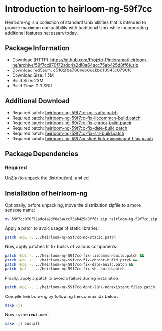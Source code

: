 # Introduction to heirloom-ng-59f7cc
Heirloom-ng is a collection of standard Unix utilities that is intended to provide maximum compatibility
with traditional Unix while incorporating additional features necessary today.

## Package Information
- Download (HTTP): https://github.com/Projeto-Pindorama/heirloom-ng/archive/59f7cc870f72adc4a2df8a64acc75ab425d8ff6b.zip
- Download md5sum: c5102f8a7666eb6eebb613945c0790f0
- Download Size: 1.5M
- Build Size: 23M
- Build Time: 0.3 SBU

## Additional Download
- Required patch: [heirloom-ng-59f7cc-no-static.patch](./patches/heirloom-ng/heirloom-ng-59f7cc-no-static.patch)
- Required patch: [heirloom-ng-59f7cc-fix-libcommon-build.patch](./patches/heirloom-ng/heirloom-ng-59f7cc-fix-libcommon-build.patch)
- Required patch: [heirloom-ng-59f7cc-fix-chroot-build.patch](./patches/heirloom-ng/heirloom-ng-59f7cc-fix-chroot-build.patch)
- Required patch: [heirloom-ng-59f7cc-fix-date-build.patch](./patches/heirloom-ng/heirloom-ng-59f7cc-fix-date-build.patch)
- Required patch: [heirloom-ng-59f7cc-fix-shl-build.patch](./patches/heirloom-ng/heirloom-ng-59f7cc-fix-shl-build.patch)
- Required patch: [heirloom-ng-59f7cc-dont-link-nonexistent-files.patch](./patches/heirloom-ng/heirloom-ng-59f7cc-dont-link-nonexistent-files.patch)

## Package Dependencies
### Required
  [UnZip](https://www.linuxfromscratch.org/blfs/view/svn/general/unzip.html) (to unpack the distribution), and
  [ed](https://www.linuxfromscratch.org/blfs/view/svn/postlfs/ed.html)

## Installation of heirloom-ng
Optionally, before unpacking, move the distribution zipfile to a more sensible name:
```Bash
mv 59f7cc870f72adc4a2df8a64acc75ab425d8ff6b.zip heirloom-ng-59f7cc.zip
```

Apply a patch to avoid usage of static libraries:
```Bash
patch -Np1 -i ../heirloom-ng-59f7cc-no-static.patch
```

Now, apply patches to fix builds of various components:
```Bash
patch -Np1 -i ../heirloom-ng-59f7cc-fix-libcommon-build.patch &&
patch -Np1 -i ../heirloom-ng-59f7cc-fix-chroot-build.patch &&
patch -Np1 -i ../heirloom-ng-59f7cc-fix-date-build.patch &&
patch -Np1 -i ../heirloom-ng-59f7cc-fix-shl-build.patch
```

Finally, apply a patch to avoid a failure during installation:
```Bash
patch -Np1 -i ../heirloom-ng-59f7cc-dont-link-nonexistent-files.patch
```

Compile heirloom-ng by following the commands below:
```Bash
make -j1
```

Now as the ***root*** user:
```Bash
make -j1 install
```
